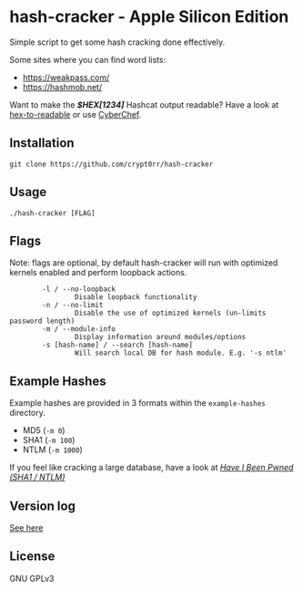 # hash-cracker - Apple Silicon Edition

Simple script to get some hash cracking done effectively.

Some sites where you can find word lists:

- <https://weakpass.com/>
- <https://hashmob.net/>

Want to make the ***$HEX[1234]*** Hashcat output readable? Have a look at [hex-to-readable](https://github.com/crypt0rr/hex-to-readable) or use [CyberChef](https://cyberchef.offsec.nl/).

## Installation

```plain
git clone https://github.com/crypt0rr/hash-cracker
```

## Usage

```plain
./hash-cracker [FLAG]
```

## Flags

Note: flags are optional, by default hash-cracker will run with optimized kernels enabled and perform loopback actions.

```plain
        -l / --no-loopback
                Disable loopback functionality
        -n / --no-limit
                Disable the use of optimized kernels (un-limits password length)
        -m / --module-info
                Display information around modules/options
        -s [hash-name] / --search [hash-name]
                Will search local DB for hash module. E.g. '-s ntlm'
```

## Example Hashes

Example hashes are provided in 3 formats within the `example-hashes` directory.

- MD5 (`-m 0`)
- SHA1 (`-m 100`)
- NTLM (`-m 1000`)

If you feel like cracking a large database, have a look at [*Have I Been Pwned (SHA1 / NTLM)*](https://haveibeenpwned.com/Passwords)

## Version log

[See here](VERSION.md)

## License

GNU GPLv3
